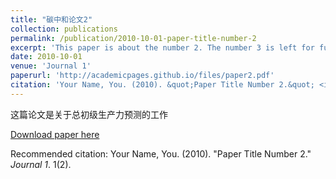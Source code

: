 ```yaml
---
title: "碳中和论文2"
collection: publications
permalink: /publication/2010-10-01-paper-title-number-2
excerpt: 'This paper is about the number 2. The number 3 is left for future work.'
date: 2010-10-01
venue: 'Journal 1'
paperurl: 'http://academicpages.github.io/files/paper2.pdf'
citation: 'Your Name, You. (2010). &quot;Paper Title Number 2.&quot; <i>Journal 1</i>. 1(2).'
---
```

<!-- 
目标期刊：   Springer Nature
 Environmental Monitoring and Assessment
 期刊审稿要求： 准备好LaTeX源文件（.tex）以及所有相关的文件（如.bib参考文献文件、图片文件等）。
将所有文件（包括LaTeX源文件和图片）压缩成一个.zip档案。
提交压缩包，期刊会自行编译成PDF进行评审。
期刊专注于环境监测与评估的技术发展和数据应用，涉及监测系统设计、采样技术、数据处理、质量验收等。具体主题包括生物指标、污染指数、风险评估方法、土地利用变化监测等
研究方法偏好。资料里提到，期刊偏好实证研究、数据驱动分析，尤其是结合毒理学、流行病学数据的研究。此外，应用数学模型和GIS技术的文章也很常见。同时，强调跨学科，比如环境科学与计算机科学、农业科学的结合。
比较严格，尤其重视语言质量。有用户反馈即使内容通过，语言问题也可能导致拒稿。此外，投稿建议中提到对格式、重复率、参考文献的要求，说明期刊对稿件规范性要求高。



 期刊风格：



 -->

这篇论文是关于总初级生产力预测的工作

[Download paper here](http://academicpages.github.io/files/paper2.pdf)

Recommended citation: Your Name, You. (2010). "Paper Title Number 2." <i>Journal 1</i>. 1(2).